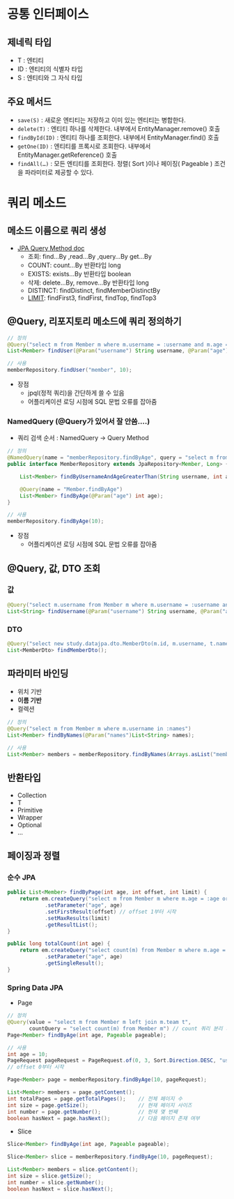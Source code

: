 # 공통 인터페이스
## 제네릭 타입
- T : 엔티티
- ID : 엔티티의 식별자 타입
- S : 엔티티와 그 자식 타입

## 주요 메서드
- ```save(S)``` : 새로운 엔티티는 저장하고 이미 있는 엔티티는 병합한다.
- ```delete(T)``` : 엔티티 하나를 삭제한다. 내부에서 EntityManager.remove() 호출
- ```findById(ID)``` : 엔티티 하나를 조회한다. 내부에서 EntityManager.find() 호출
- ```getOne(ID)``` : 엔티티를 프록시로 조회한다. 내부에서 EntityManager.getReference() 호출
- ```findAll(…)``` : 모든 엔티티를 조회한다. 정렬( Sort )이나 페이징( Pageable ) 조건을 파라미터로 제공할 수
있다.

# 쿼리 메소드

## 메소드 이름으로 쿼리 생성
- [JPA Query Method doc](https://docs.spring.io/spring-data/jpa/reference/jpa/query-methods.html)
  - 조회: find…By ,read…By ,query…By get…By
  - COUNT: count…By 반환타입 long
  - EXISTS: exists…By 반환타입 boolean
  - 삭제: delete…By, remove…By 반환타입 long
  - DISTINCT: findDistinct, findMemberDistinctBy
  - [LIMIT](https://docs.spring.io/spring-data/jpa/reference/repositories/query-methods-details.html#repositories.limit-query-result): findFirst3, findFirst, findTop, findTop3

## @Query, 리포지토리 메소드에 쿼리 정의하기
```java
// 정의
@Query("select m from Member m where m.username = :username and m.age = :age")
List<Member> findUser(@Param("username") String username, @Param("age") int age);

// 사용
memberRepository.findUser("member", 10);
```
- 장점
  - jpql(정적 쿼리)을 간단하게 쓸 수 있음
  - 어플리케이션 로딩 시점에 SQL 문법 오류를 잡아줌

### NamedQuery (@Query가 있어서 잘 안씀....)
- 쿼리 검색 순서 : NamedQuery -> Query Method
```java
// 정의
@NamedQuery(name = "memberRepository.findByAge", query = "select m from Member m where age = :age")
public interface MemberRepository extends JpaRepository<Member, Long> {

    List<Member> findByUsernameAndAgeGreaterThan(String username, int age);

    @Query(name = "Member.findByAge")
    List<Member> findByAge(@Param("age") int age);
}

// 사용
memberRepository.findByAge(10);

```
- 장점
  - 어플리케이션 로딩 시점에 SQL 문법 오류를 잡아줌

## @Query, 값, DTO 조회
### 값
```java
@Query("select m.username from Member m where m.username = :username and m.age = :age")
List<String> findUsername(@Param("username") String username, @Param("age") int age);
```

### DTO
```java
@Query("select new study.datajpa.dto.MemberDto(m.id, m.username, t.name) from Member m join m.team t")
List<MemberDto> findMemberDto();
```

## 파라미터 바인딩
- 위치 기반
- **이름 기반**
- 컬렉션 
```java
// 정의
@Query("select m from Member m where m.username in :names")
List<Member> findByNames(@Param("names")List<String> names);

// 사용
List<Member> members = memberRepository.findByNames(Arrays.asList("memberA", "memberB"));
```

## 반환타입
- Collection<T>
- T
- Primitive
- Wrapper
- Optional
- ...

## 페이징과 정렬
### 순수 JPA
```java
public List<Member> findByPage(int age, int offset, int limit) {
    return em.createQuery("select m from Member m where m.age = :age order by m.username desc", Member.class)
            .setParameter("age", age)
            .setFirstResult(offset) // offset 1부터 시작
            .setMaxResults(limit)
            .getResultList();
}

public long totalCount(int age) {
    return em.createQuery("select count(m) from Member m where m.age = :age", Long.class)
            .setParameter("age", age)
            .getSingleResult();
}
```

### Spring Data JPA
- Page
```java
// 정의
@Query(value = "select m from Member m left join m.team t", 
       countQuery = "select count(m) from Member m") // count 쿼리 분리 가능
Page<Member> findByAge(int age, Pageable pageable);

// 사용
int age = 10;
PageRequest pageRequest = PageRequest.of(0, 3, Sort.Direction.DESC, "username");
// offset 0부터 시작

Page<Member> page = memberRepository.findByAge(10, pageRequest);

List<Member> members = page.getContent();
int totalPages = page.getTotalPages();    // 전체 페이지 수
int size = page.getSize();                // 현재 페이지 사이즈
int number = page.getNumber();            // 현재 몇 번째
boolean hasNext = page.hasNext();         // 다음 페이지 존재 여부
```
- Slice
```java
Slice<Member> findByAge(int age, Pageable pageable);

Slice<Member> slice = memberRepository.findByAge(10, pageRequest);

List<Member> members = slice.getContent();
int size = slice.getSize();
int number = slice.getNumber();
boolean hasNext = slice.hasNext();
```